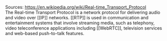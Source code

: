 Sources:
https://en.wikipedia.org/wiki/Real-time_Transport_Protocol
\
The Real-time Transport Protocol is a network protocol for delivering audio and video over [[IP]] networks. [[RTP]] is used in communication and entertainment systems that involve streaming media, such as telephony, video teleconference applications including [[WebRTC]], television services and web-based push-to-talk features.

